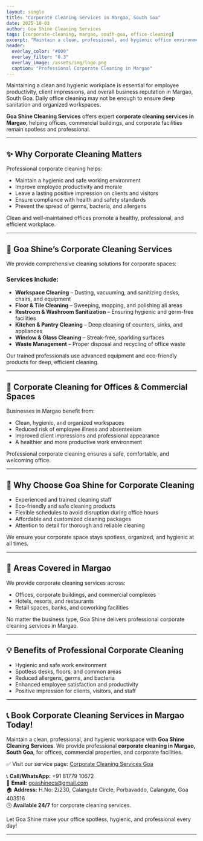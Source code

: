 ```yaml
---
layout: single
title: "Corporate Cleaning Services in Margao, South Goa"
date: 2025-10-03
author: Goa Shine Cleaning Services
tags: [corporate-cleaning, margao, south-goa, office-cleaning]
excerpt: "Maintain a clean, professional, and hygienic office environment with Goa Shine’s corporate cleaning services in Margao, South Goa."
header:
  overlay_color: "#000"
  overlay_filter: "0.3"
  overlay_image: /assets/img/logo.png
  caption: "Professional Corporate Cleaning in Margao"
---
```


Maintaining a clean and hygienic workplace is essential for employee productivity, client impressions, and overall business reputation in Margao, South Goa. Daily office cleaning may not be enough to ensure deep sanitation and organized workspaces.  

**Goa Shine Cleaning Services** offers expert **corporate cleaning services in Margao**, helping offices, commercial buildings, and corporate facilities remain spotless and professional.

---

## ✨ Why Corporate Cleaning Matters
Professional corporate cleaning helps:  
- Maintain a hygienic and safe working environment  
- Improve employee productivity and morale  
- Leave a lasting positive impression on clients and visitors  
- Ensure compliance with health and safety standards  
- Prevent the spread of germs, bacteria, and allergens  

Clean and well-maintained offices promote a healthy, professional, and efficient workplace.

---

## 🌟 Goa Shine’s Corporate Cleaning Services
We provide comprehensive cleaning solutions for corporate spaces:

### Services Include:
- **Workspace Cleaning** – Dusting, vacuuming, and sanitizing desks, chairs, and equipment  
- **Floor & Tile Cleaning** – Sweeping, mopping, and polishing all areas  
- **Restroom & Washroom Sanitization** – Ensuring hygienic and germ-free facilities  
- **Kitchen & Pantry Cleaning** – Deep cleaning of counters, sinks, and appliances  
- **Window & Glass Cleaning** – Streak-free, sparkling surfaces  
- **Waste Management** – Proper disposal and recycling of office waste  

Our trained professionals use advanced equipment and eco-friendly products for deep, efficient cleaning.

---

## 🏢 Corporate Cleaning for Offices & Commercial Spaces
Businesses in Margao benefit from:  
- Clean, hygienic, and organized workspaces  
- Reduced risk of employee illness and absenteeism  
- Improved client impressions and professional appearance  
- A healthier and more productive work environment  

Professional corporate cleaning ensures a safe, comfortable, and welcoming office.

---

## 🚿 Why Choose Goa Shine for Corporate Cleaning
- Experienced and trained cleaning staff  
- Eco-friendly and safe cleaning products  
- Flexible schedules to avoid disruption during office hours  
- Affordable and customized cleaning packages  
- Attention to detail for thorough and reliable cleaning  

We ensure your corporate space stays spotless, organized, and hygienic at all times.

---

## 📍 Areas Covered in Margao
We provide corporate cleaning services across:  
- Offices, corporate buildings, and commercial complexes  
- Hotels, resorts, and restaurants  
- Retail spaces, banks, and coworking facilities  

No matter the business type, Goa Shine delivers professional corporate cleaning services in Margao.

---

## 💡 Benefits of Professional Corporate Cleaning
- Hygienic and safe work environment  
- Spotless desks, floors, and common areas  
- Reduced allergens, germs, and bacteria  
- Enhanced employee satisfaction and productivity  
- Positive impression for clients, visitors, and staff  

---

## 📞 Book Corporate Cleaning Services in Margao Today!
Maintain a clean, professional, and hygienic workspace with **Goa Shine Cleaning Services**. We provide professional **corporate cleaning in Margao, South Goa**, for offices, commercial properties, and corporate facilities.  

✅ Visit our service page: [Corporate Cleaning Services Goa](https://www.goashinecs.com/corporate-cleaning-goa.html)  

📞 **Call/WhatsApp:** +91 81779 10672  
📧 **Email:** goashinecs@gmail.com  
🏠 **Address:** H.No: 2/230, Calangute Circle, Porbavaddo, Calangute, Goa 403516  
🕒 **Available 24/7** for corporate cleaning services.  

Let Goa Shine make your office spotless, hygienic, and professional every day!  

---
